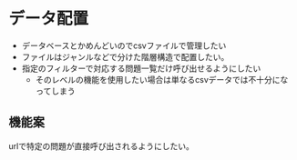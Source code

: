# データ配置

+ データベースとかめんどいのでcsvファイルで管理したい
+ ファイルはジャンルなどで分けた階層構造で配置したい。
+ 指定のフィルターで対応する問題一覧だけ呼び出せるようにしたい
  + そのレベルの機能を使用したい場合は単なるcsvデータでは不十分になってしまう

## 機能案

urlで特定の問題が直接呼び出されるようにしたい。
